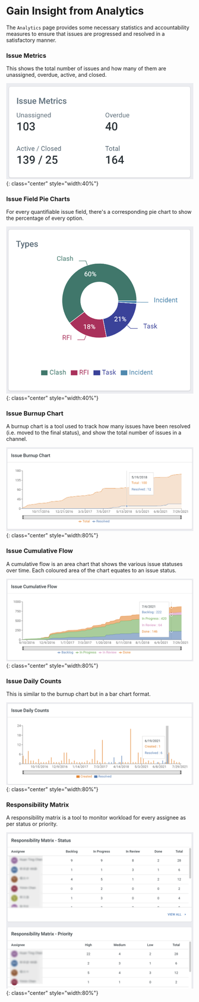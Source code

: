 # Gain Insight from Analytics
The ``Analytics`` page provides some necessary statistics and accountability measures to ensure that issues are progressed and resolved in a satisfactory manner.

### Issue Metrics
This shows the total number of issues and how many of them are unassigned, overdue, active, and closed.

![Screenshot](../images/issue-metrics.png){: class="center" style="width:40%"}

### Issue Field Pie Charts
For every quantifiable issue field, there's a corresponding pie chart to show the percentage of every option.

![Screenshot](../images/pie-chart.png){: class="center" style="width:40%"}

### Issue Burnup Chart
A burnup chart is a tool used to track how many issues have been resolved (i.e. moved to the final status), and show the total number of issues in a channel.

![Screenshot](../images/burnup-chart.png){: class="center" style="width:80%"}

### Issue Cumulative Flow
A cumulative flow is an area chart that shows the various issue statuses over time. Each coloured area of the chart equates to an issue status.

![Screenshot](../images/cumulative-flow.png){: class="center" style="width:80%"}

### Issue Daily Counts
This is similar to the burnup chart but in a bar chart format.

![Screenshot](../images/bar-chart.png){: class="center" style="width:80%"}

### Responsibility Matrix
A responsibility matrix is a tool to monitor workload for every assignee as per status or priority.

![Screenshot](../images/responsibility-matrix.png){: class="center" style="width:80%"}
